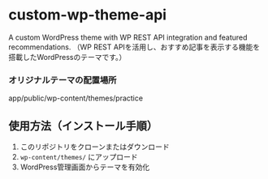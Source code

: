# custom-wp-theme-api
A custom WordPress theme with WP REST API integration and featured recommendations. （WP REST APIを活用し、おすすめ記事を表示する機能を搭載したWordPressのテーマです。）

### オリジナルテーマの配置場所
app/public/wp-content/themes/practice

## 使用方法（インストール手順）

1. このリポジトリをクローンまたはダウンロード
2. `wp-content/themes/` にアップロード
3. WordPress管理画面からテーマを有効化
